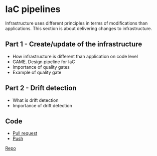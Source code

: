 # IaC pipelines

Infrastructure uses different principles in terms of modifications than applications. This section is about delivering changes to infrastructure.

## Part 1 - Create/update of the infrastructure

* How infrastructure is different than application on code level  
* GAME. Design pipeline for IaC  
* Importance of quality gates
* Example of quality gate

## Part 2 - Drift detection

* What is drift detection
* Importance of drift detection

## Code

* [Pull request](code/pullrequest.md)  
* [Push](code/push.md)

[Repo](https://github.com/pawelpiwosz/github-demo)
